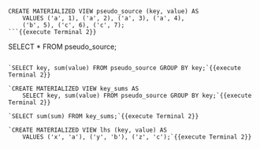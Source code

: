 ```
CREATE MATERIALIZED VIEW pseudo_source (key, value) AS
    VALUES ('a', 1), ('a', 2), ('a', 3), ('a', 4),
    ('b', 5), ('c', 6), ('c', 7);
```{{execute Terminal 2}}

```
SELECT * FROM pseudo_source;
```{{execute Terminal 2}}

`SELECT key, sum(value) FROM pseudo_source GROUP BY key;`{{execute Terminal 2}}

`CREATE MATERIALIZED VIEW key_sums AS
    SELECT key, sum(value) FROM pseudo_source GROUP BY key;`{{execute Terminal 2}}

`SELECT sum(sum) FROM key_sums;`{{execute Terminal 2}}

`CREATE MATERIALIZED VIEW lhs (key, value) AS
    VALUES ('x', 'a'), ('y', 'b'), ('z', 'c');`{{execute Terminal 2}}